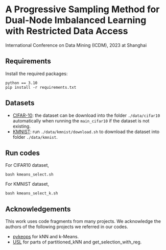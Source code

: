 # A Progressive Sampling Method for Dual-Node Imbalanced Learning with Restricted Data Access
International Conference on Data Mining (ICDM), 2023 at Shanghai

## Requirements
Install the required packages:
```
python == 3.10
pip install -r requirements.txt
```


## Datasets
- [CIFAR-10](https://www.cs.toronto.edu/~kriz/cifar.html): the dataset can be download into the folder `./data/cifar10` automatically when running the `main_cifar10` if the dataset is not existing. 
- [KMNIST](https://github.com/rois-codh/kmnist): run `./data/kmnist/download.sh` to download the dataset into folder `./data/kmnist`.

## Run codes
For CIFAR10 dataset,
```
bash kmeans_select.sh
```
For KMNIST dataset,
```
bash kmeans_select_k.sh
```

## Acknowledgements
This work uses code fragments from many projects. We acknowledge the authors of the following projects we referred in our codes. 
- [pykeops](https://www.kernel-operations.io/keops/_auto_tutorials/knn/plot_knn_torch.html) for kNN and k-Means.
- [USL](https://github.com/TonyLianLong/UnsupervisedSelectiveLabeling/tree/main) for parts of partitioned_kNN and get_selection_with_reg. 